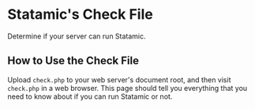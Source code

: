 # Statamic's Check File

Determine if your server can run Statamic.

## How to Use the Check File

Upload `check.php` to your web server's document root, and then visit `check.php` in a web browser.
This page should tell you everything that you need to know about if you can run Statamic or not.

